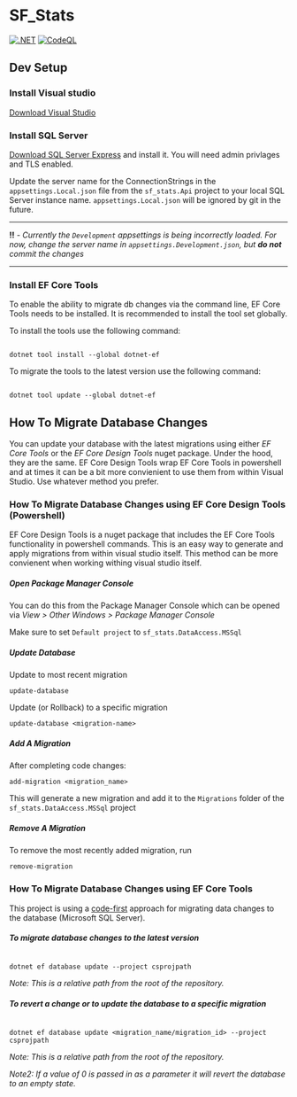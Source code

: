 # SF_Stats

[![.NET](https://github.com/GCherry/sf_stats/actions/workflows/dotnet.yml/badge.svg)](https://github.com/GCherry/sf_stats/actions/workflows/dotnet.yml)
[![CodeQL](https://github.com/GCherry/sf_stats/actions/workflows/codeql-analysis.yml/badge.svg)](https://github.com/GCherry/sf_stats/actions/workflows/codeql-analysis.yml)
## Dev Setup

 

### Install Visual studio

[Download Visual Studio](https://visualstudio.microsoft.com/downloads/)

 

### Install SQL Server

[Download SQL Server Express](https://www.microsoft.com/en-us/download/details.aspx?id=101064) and install it. You will need admin privlages and TLS enabled.

Update the server name for the ConnectionStrings in the `appsettings.Local.json` file from the `sf_stats.Api` project to your local SQL Server instance name. `appsettings.Local.json` will be ignored by git in the future.  
___
**!!** - _Currently the `Development` appsettings is being incorrectly loaded. For now, change the server name in `appsettings.Development.json`, but **do not** commit the changes_
___
### Install EF Core Tools

To enable the ability to migrate db changes via the command line, EF Core Tools needs to be installed. It is recommended to install the tool set globally.

 

To install the tools use the following command:

 

```

dotnet tool install --global dotnet-ef

```

 

To migrate the tools to the latest version use the following command:

 

```

dotnet tool update --global dotnet-ef

```

 

## How To Migrate Database Changes

You can update your database with the latest migrations using either _EF Core Tools_ or the _EF Core Design Tools_ nuget package. Under the hood, they are the same. EF Core Design Tools wrap EF Core Tools in powershell and at times it can be a bit more convienient to use them from within Visual Studio. Use whatever method you prefer.


### How To Migrate Database Changes using EF Core Design Tools (Powershell)

EF Core Design Tools is a nuget package that includes the EF Core Tools functionality in powershell commands. This is an easy way to generate and apply migrations from within visual studio itself. This method can be more convienent when working withing visual studio itself.

 

##### Open Package Manager Console

You can do this from the Package Manager Console which can be opened via _View > Other Windows > Package Manager Console_
  
Make sure to set `Default project` to `sf_stats.DataAccess.MSSql`
  
  

##### Update Database
Update to most recent migration
```
update-database
```
  
Update (or Rollback) to a specific migration
```
update-database <migration-name>
```

##### Add A Migration
After completing code changes:
```
add-migration <migration_name>
```
This will generate a new migration and add it to the `Migrations` folder of the `sf_stats.DataAccess.MSSql` project
  
##### Remove A Migration
To remove the most recently added migration, run
```
remove-migration
```  

### How To Migrate Database Changes using EF Core Tools

 

This project is using a [code-first](https://docs.microsoft.com/en-us/aspnet/core/data/ef-mvc/intro?view=aspnetcore-5.0) approach for migrating data changes to the database (Microsoft SQL Server).

 

##### To migrate database changes to the latest version

 

```

dotnet ef database update --project csprojpath

```

 

_Note: This is a relative path from the root of the repository._

 

##### To revert a change or to update the database to a specific migration

 

```

dotnet ef database update <migration_name/migration_id> --project csprojpath

```

 

_Note: This is a relative path from the root of the repository._

 

_Note2: If a value of 0 is passed in as a parameter it will revert the database to an empty state._
